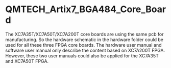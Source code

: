 # QMTECH_Artix7_BGA484_Core_Board
The XC7A35T/XC7A50T/XC7A200T core boards are using the same pcb for manufacturing. 
So the hardware schematic in the hardware folder could be used for all these three FPGA core boards.
The hardware user manual and software user manual only describe the content based on XC7A200T FPGA. 
However, these two user manuals could also be applied for the XC7A35T and XC7A50T FPGA.
